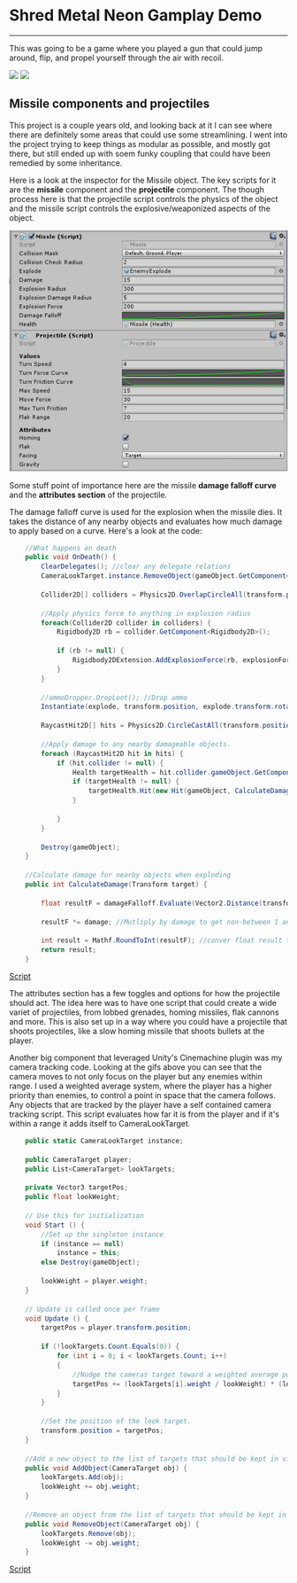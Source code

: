 # Shred Metal Neon Gamplay Demo
___________________________________

This was going to be a game where you played a gun that could jump around, flip, and propel yourself through the air with recoil.

![](https://github.com/gljmelton/UnityPrototype.ShredMetalNeon/blob/master/Images/healthAndAmmo.gif?raw=true)
![](https://github.com/gljmelton/UnityPrototype.ShredMetalNeon/blob/master/Images/More%20gameplay.gif?raw=true)

## Missile components and projectiles

This project is a couple years old, and looking back at it I can see where there are definitely some areas that could use some streamlining. I went into the project trying to keep things as modular as possible, and mostly got there, but still ended up with soem funky coupling that could have been remedied by some inheritance.

Here is a look at the inspector for the Missile object. The key scripts for it are the <b>missile</b> component and the <b>projectile</b> component. The though process here is that the projectile script controls the physics of the object and the missile script controls the explosive/weaponized aspects of the object.

![](https://github.com/gljmelton/UnityPrototype.ShredMetalNeon/blob/master/Images/missile%20inspector.JPG?raw=true)

Some stuff point of importance here are the missile <b>damage falloff curve</b> and the <b>attributes section</b> of the projectile.

The damage falloff curve is used for the explosion when the missile dies. It takes the distance of any nearby objects and evaluates how much damage to apply based on a curve. Here's a look at the code:
```C#
    //What happens on death
    public void OnDeath() {
        ClearDelegates(); //clear any delegate relations
        CameraLookTarget.instance.RemoveObject(gameObject.GetComponent<CameraTarget>()); //Remove self as camera target

        Collider2D[] colliders = Physics2D.OverlapCircleAll(transform.position, explosionRadius); //See who I'm hitting

        //Apply physics force to anything in explosion radius
        foreach(Collider2D collider in colliders) {
            Rigidbody2D rb = collider.GetComponent<Rigidbody2D>();

            if (rb != null) {
                Rigidbody2DExtension.AddExplosionForce(rb, explosionForce, transform.position, explosionRadius);
            }
        }

        //ammoDropper.DropLoot(); //Drop ammo
        Instantiate(explode, transform.position, explode.transform.rotation);

        RaycastHit2D[] hits = Physics2D.CircleCastAll(transform.position, explosionDamageRadius, Vector2.zero, 0f, collisionMask);

        //Apply damage to any nearby damageable objects.
        foreach (RaycastHit2D hit in hits) {
            if (hit.collider != null) {
                Health targetHealth = hit.collider.gameObject.GetComponent<Health>();
                if (targetHealth != null) {
                    targetHealth.Hit(new Hit(gameObject, CalculateDamage(hit.collider.transform)));
                }
                
            }
        }

        Destroy(gameObject);
    }

    //Calculate damage for nearby objects when exploding
    public int CalculateDamage(Transform target) {

        float resultF = damageFalloff.Evaluate(Vector2.Distance(transform.position, target.position)/explosionDamageRadius); //Get distance between divided by max radius to evaluate falloff graph

        resultF *= damage; //Mutliply by damage to get non-between 1 and 0 damage value

        int result = Mathf.RoundToInt(resultF); //conver float result to int
        return result;
    }
```
[Script](https://github.com/gljmelton/UnityPrototype.ShredMetalNeon/blob/master/Code%20Samples/Missile.cs)

The attributes section has a few toggles and options for how the projectile should act. The idea here was to have one script that could create a wide variet of projectiles, from lobbed grenades, homing missiles, flak cannons and more. This is also set up in a way where you could have a projectile that shoots projectiles, like a slow homing missile that shoots bullets at the player.

Another big component that leveraged Unity's Cinemachine plugin was my camera tracking code. Looking at the gifs above you can see that the camera moves to not only focus on the player but any enemies within range. I used a weighted average system, where the player has a higher priority than enemies, to control a point in space that the camera follows. Any objects that are tracked by the player have a self contained camera tracking script. This script evaluates how far it is from the player and if it's within a range it adds itself to CameraLookTarget.

```C#
    public static CameraLookTarget instance;

    public CameraTarget player;
    public List<CameraTarget> lookTargets;

    private Vector3 targetPos;
    public float lookWeight;

	// Use this for initialization
	void Start () {
        //Set up the singleton instance
        if (instance == null)
            instance = this;
        else Destroy(gameObject);

        lookWeight = player.weight;
	}
	
	// Update is called once per frame
	void Update () {
        targetPos = player.transform.position;

        if (!lookTargets.Count.Equals(0)) {
            for (int i = 0; i < lookTargets.Count; i++)
            {
                //Nudge the cameras target toward a weighted average position between the targets and the player.
                targetPos += (lookTargets[i].weight / lookWeight) * (lookTargets[i].transform.position - player.transform.position);
            }
        }

        //Set the position of the look target.
        transform.position = targetPos;
	}

    //Add a new object to the list of targets that should be kept in view.
    public void AddObject(CameraTarget obj) {
        lookTargets.Add(obj);
        lookWeight += obj.weight;
    }

    //Remove an object from the list of targets that should be kept in view.
    public void RemoveObject(CameraTarget obj) {
        lookTargets.Remove(obj);
        lookWeight -= obj.weight;
    }
```
[Script](https://github.com/gljmelton/UnityPrototype.ShredMetalNeon/blob/master/Code%20Samples/CameraLookTarget.cs)
